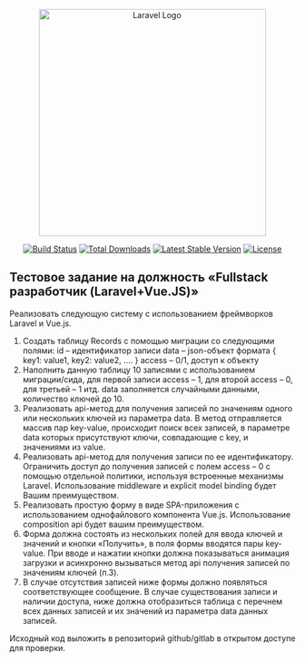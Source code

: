 <p align="center"><a href="https://laravel.com" target="_blank"><img src="https://raw.githubusercontent.com/laravel/art/master/logo-lockup/5%20SVG/2%20CMYK/1%20Full%20Color/laravel-logolockup-cmyk-red.svg" width="400" alt="Laravel Logo"></a></p>

<p align="center">
<a href="https://github.com/laravel/framework/actions"><img src="https://github.com/laravel/framework/workflows/tests/badge.svg" alt="Build Status"></a>
<a href="https://packagist.org/packages/laravel/framework"><img src="https://img.shields.io/packagist/dt/laravel/framework" alt="Total Downloads"></a>
<a href="https://packagist.org/packages/laravel/framework"><img src="https://img.shields.io/packagist/v/laravel/framework" alt="Latest Stable Version"></a>
<a href="https://packagist.org/packages/laravel/framework"><img src="https://img.shields.io/packagist/l/laravel/framework" alt="License"></a>
</p>

## Тестовое задание на должность «Fullstack разработчик (Laravel+Vue.JS)»

Реализовать следующую систему с использованием фреймворков Laravel и Vue.js.

1. Создать      таблицу Records с помощью миграции со следующими полями:
   id – идентификатор записи
   data – json-объект формата { key1: value1, key2: value2, …. }
   access – 0/1, доступ к объекту
2. Наполнить      данную таблицу 10 записями с использованием миграции/сида, для первой      записи access – 1, для второй access – 0, для третьей – 1 итд. data      заполняется случайными данными, количество ключей до 10.
3. Реализовать      api-метод для получения записей по значениям одного или нескольких ключей      из параметра data. В метод отправляется массив пар key-value, происходит      поиск всех записей, в параметре data которых присутствуют ключи,      совпадающие с key, и значениями из value.
4. Реализовать      api-метод для получения записи по ее идентификатору. Ограничить доступ до      получения записей с полем access – 0 с помощью отдельной политики,      используя встроенные механизмы Laravel. Использование middleware и      explicit model binding будет Вашим преимуществом.
5. Реализовать      простую форму в виде SPA-приложения с использованием однофайлового      компонента Vue.js. Использование composition api будет вашим      преимуществом.
6. Форма должна      состоять из нескольких полей для ввода ключей и значений и кнопки      «Получить», в поля формы вводятся пары key-value. При вводе и нажатии      кнопки должна показываться анимация загрузки и асинхронно вызываться метод      api получения записей по значениям ключей (п.3).
7. В случае      отсутствия записей ниже формы должно появляться соответствующее сообщение.      В случае существования записи и наличии             доступа,      ниже должна отобразиться             таблица      с перечнем всех данных записей и их значений из параметра data данных      записей.

Исходный код выложить в репозиторий github/gitlab в открытом доступе для проверки.
